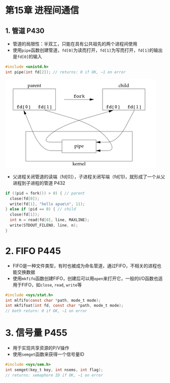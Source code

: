 # 第15章 进程间通信

## 1. 管道 P430

* 管道的局限性：半双工，只能在具有公共祖先的两个进程间使用
* 使用`pipe`函数创建管道，`fd[0]`为读而打开，`fd[1]`为写而打开，`fd[1]`的输出是`fd[0]`的输入

```c
#include <unistd.h>
int pipe(int fd[2]); // returns: 0 if OK, −1 on error
```
![pipe after fork](https://github.com/csJd/csJd.github.io/raw/res/apue-c15-interprocess-communication-p1.png)
* 父进程关闭管道的读端（fd[0]），子进程关闭写端（fd[1])，就形成了一个从父进程到子进程的管道 P432

```c
if ((pid = fork()) > 0) { // parent
  close(fd[0]);
  write(fd[1], "hello apue\n", 11);
} else if (pid == 0) { // child
  close(fd[1]);
  int n = read(fd[0], line, MAXLINE);
  write(STDOUT_FILENO, line, n);
}
```


# 2. FIFO P445 

* FIFO是一种文件类型，有时也被成为命名管道，通过FIFO，不相关的进程也能交换数据
* 使用`mkfifo`函数创建FIFO，创建后可以用`open`来打开它，一般的I/O函数也适用于FIFO，如`close`, `read`,  `write`等

```c
#include <sys/stat.h>
int mlfifo(const char *path, mode_t mode);
int mkfifoat(int fd, const char *path, mode_t mode);
// both return: 0 if OK, −1 on error
```


# 3. 信号量 P455

* 用于实现共享资源的P/V操作
* 使用`semget`函数来获得一个信号量ID

```c
#include <sys/sem.h>
int semget(key_t key, int nsems, int flag);
// returns: semaphore ID if OK, −1 on error
```

